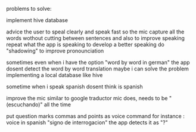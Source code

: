 problems to solve:


implement hive database

advice the user to speal clearly and speak fast so the mic capture all the words wothout cutting between sentences
and also to improve speaking repeat what the app is speaking to develop a better speaking
do "shadowing" to improve pronounciation


sometimes even when i have the option "word by word in german" the app dosent detect the word by word translation 
maybe i can solve the problem implementing a local database like hive

sometime when i speak spanish dosent think is spanish

improve the mic similar to google traductor mic does, needs to be "(escuchando)" all the time

put question marks commas and points as voice command for instance : voice in spanish "signo de interrogacion" the app detects it as "?"
